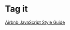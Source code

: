 # Tag it

[Airbnb JavaScript Style Guide](https://github.com/airbnb/javascript/blob/master/README.md)
